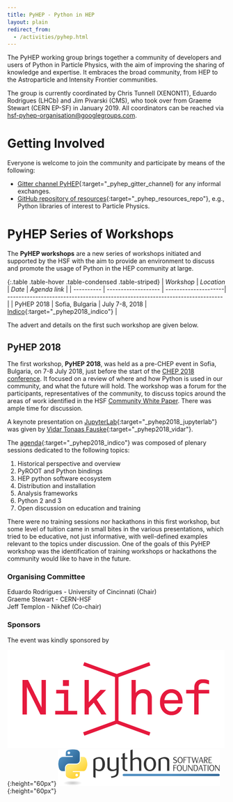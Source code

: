 ```yaml
---
title: PyHEP - Python in HEP
layout: plain
redirect_from:
  - /activities/pyhep.html
---
```


The PyHEP working group brings together a community of developers and users of Python in Particle Physics, with the aim of improving
the sharing of knowledge and expertise. It embraces the broad community, from HEP to the Astroparticle and Intensity Frontier communities.

The group is currently coordinated by Chris Tunnell (XENON1T), Eduardo Rodrigues (LHCb) and Jim Pivarski (CMS),
who took over from Graeme Stewart (CERN EP-SF) in January 2019.
All coordinators can be reached via <hsf-pyhep-organisation@googlegroups.com>.

# Getting Involved

Everyone is welcome to join the community and participate by means of the following:

* [Gitter channel PyHEP](https://gitter.im/HSF/PyHEP){:target="_pyhep_gitter_channel} for any informal exchanges.
* [GitHub repository of resources](https://github.com/hsf-training/PyHEP-resources){:target="_pyhep_resources_repo"},
  e.g., Python libraries of interest to Particle Physics.

# PyHEP Series of Workshops

The **PyHEP workshops** are a new series of workshops initiated and supported by the HSF
with the aim to provide an environment to discuss and promote the usage of Python in the HEP community at large.

{:.table .table-hover .table-condensed .table-striped}
| *Workshop* | *Location*          | *Date*               | *Agenda link*                                                                 |
| ---------- | ------------------- | ---------------------| ----------------------------------------------------------------------------- |
| PyHEP 2018 | Sofia, Bulgaria     | July 7-8, 2018       | [Indico](https://indico.cern.ch/event/694818/){:target="_pyhep2018_indico"}   |

The advert and details on the first such workshop are given below.

## PyHEP 2018

The first workshop, **PyHEP 2018**, was held as a pre-CHEP event in Sofia, Bulgaria, on 7-8 July 2018, just before the start of the [CHEP 2018 conference](http://chep2018.org/). It focused on a review of where and how Python is used in our community, and what the future will hold.
The workshop was a forum for the participants, representatives of the community, to discuss topics around the areas of work identified in the HSF [Community White Paper](/activities/cwp.html). There was ample time for discussion.

A keynote presentation on [JupyterLab](http://jupyterlab.readthedocs.io/){:target="_pyhep2018_jupyterlab"}
was given by [Vidar Tonaas Fauske](https://www.simula.no/people/vidar){:target="_pyhep2018_vidar"}.

The [agenda](https://indico.cern.ch/event/694818/){:target="_pyhep2018_indico"} was composed of plenary sessions dedicated to the following topics:

1. Historical perspective and overview
2. PyROOT and Python bindings
3. HEP python software ecosystem
4. Distribution and installation
5. Analysis frameworks
6. Python 2 and 3
7. Open discussion on education and training

There were no training sessions nor hackathons in this first workshop,
but some level of tuition came in small bites in the various presentations,
which tried to be educative, not just informative, with well-defined examples relevant to the topics under discussion.
One of the goals of this PyHEP workshop was the identification of training workshops or hackathons the community would like to have in the future.

### Organising Committee

Eduardo Rodrigues - University of Cincinnati (Chair)<br>
Graeme Stewart - CERN-HSF<br>
Jeff Templon - Nikhef (Co-chair)

### Sponsors

The event was kindly sponsored by

![Nikhef](/images/pyhep/Nikhef_logo.png){:height="60px"} ![PSF](/images/pyhep/PSF_logo.png){:height="60px"}
